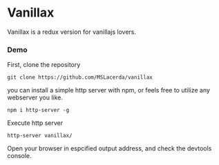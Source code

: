 # Vanillax

Vanillax is a redux version for vanillajs lovers.

### Demo

First, clone the repository

```
git clone https://github.com/MSLacerda/vanillax
```

you can install a simple http server with npm, or feels free to utilize any webserver you like.

```
npm i http-server -g
```

Execute http server

```
http-server vanillax/
```

Open your browser in espcified output address, and check the devtools console.




